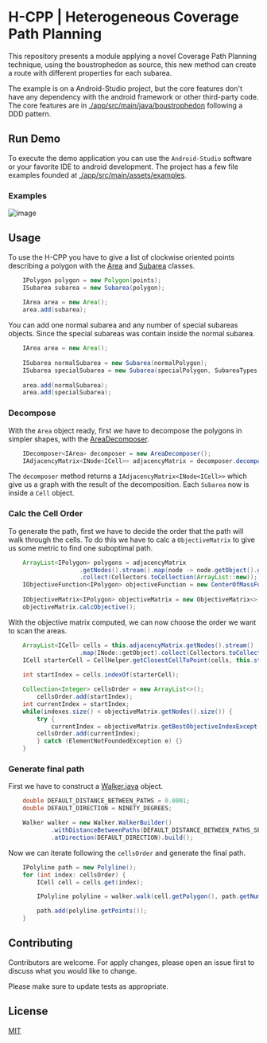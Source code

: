 # H-CPP | Heterogeneous Coverage Path Planning

This repository presents a module applying a novel Coverage Path Planning technique, using the 
boustrophedon as source, this new method can create
a route with different properties for each subarea. 

The example is on a Android-Studio project, but the core features don't have any dependency with the 
android framework or other third-party code. The core features are in 
[./app/src/main/java/boustrophedon](./app/src/main/java/boustrophedon) following a DDD pattern.

[//]: # (## Method)

[//]: # ()
[//]: # (### Boustrophedon)

[//]: # ()
[//]: # (### H-CPP)

## Run Demo

To execute the demo application you can use the `Android-Studio` software or your favorite IDE to 
android development. The project has a few file examples founded at [./app/src/main/assets/examples](./app/src/main/assets/examples).

### Examples
![image](https://github.com/Lechenco/Mestrado-Alogrithm/assets/26353985/b322f864-5bc2-437b-84fa-114062e03d2d)

## Usage

To use the H-CPP you have to give a list of clockwise oriented points describing a polygon 
with the [Area](./app/src/main/java/boustrophedon/provider/primitives/Area.java) 
and [Subarea](./app/src/main/java/boustrophedon/provider/primitives/Subarea.java) classes. 

```java
    IPolygon polygon = new Polygon(points);
    ISubarea subarea = new Subarea(polygon);
    
    IArea area = new Area();
    area.add(subarea);
```
You can add one normal subarea and any number of special subareas objects. Since the special subareas
was contain inside the normal subarea.

```java
    IArea area = new Area();
    
    ISubarea normalSubarea = new Subarea(normalPolygon);
    ISubarea specialSubarea = new Subarea(specialPolygon, SubareaTypes.SPECIAL);
    
    area.add(normalSubarea);
    area.add(specialSubarea);
```

### Decompose

With the `Area` object ready, first we have to decompose the polygons in simpler shapes, with the
[AreaDecomposer](./app/src/main/java/boustrophedon/provider/decomposer/Boustrophedon/AreaDecomposer.java).

```java
    IDecomposer<IArea> decomposer = new AreaDecomposer();
    IAdjacencyMatrix<INode<ICell>> adjacencyMatrix = decomposer.decompose(area);
```

The `decomposer` method returns a `IAdjacencyMatrix<INode<ICell>>` which give us a graph with the 
result of the decomposition. Each `Subarea` now is inside a `Cell` object. 

### Calc the Cell Order

To generate the path, first we have to decide the order that the path will walk through the cells.
To do this we have to calc a `ObjectiveMatrix` to give us some metric to find one suboptimal path.

```java
    ArrayList<IPolygon> polygons = adjacencyMatrix
                    .getNodes().stream().map(node -> node.getObject().getPolygon())
                    .collect(Collectors.toCollection(ArrayList::new));
    IObjectiveFunction<IPolygon> objectiveFunction = new CenterOfMassFunction();
    
    IObjectiveMatrix<IPolygon> objectiveMatrix = new ObjectiveMatrix<>(polygons, objectiveFunction);
    objectiveMatrix.calcObjective();
```

With the objective matrix computed, we can now choose the order we want to scan the areas.

```java
    ArrayList<ICell> cells = this.adjacencyMatrix.getNodes().stream()
                    .map(INode::getObject).collect(Collectors.toCollection(ArrayList::new));
    ICell starterCell = CellHelper.getClosestCellToPoint(cells, this.startPoint);
    
    int startIndex = cells.indexOf(starterCell);

    Collection<Integer> cellsOrder = new ArrayList<>();
        cellsOrder.add(startIndex);
    int currentIndex = startIndex;
    while(indexes.size() < objectiveMatrix.getNodes().size()) {
        try {
            currentIndex = objectiveMatrix.getBestObjectiveIndexExcept(currentIndex, cellsOrder);
        cellsOrder.add(currentIndex);
        } catch (ElementNotFoundedException e) {}
    }
```

### Generate final path

First we have to construct a [Walker.java](./app/src/main/java/boustrophedon/provider/walkers/Walker.java)
object.

```java
    double DEFAULT_DISTANCE_BETWEEN_PATHS = 0.0001;
    double DEFAULT_DIRECTION = NINETY_DEGREES;

    Walker walker = new Walker.WalkerBuilder()
            .withDistanceBetweenPaths(DEFAULT_DISTANCE_BETWEEN_PATHS_SPECIAL)
            .atDirection(DEFAULT_DIRECTION).build();
```

Now we can iterate following the `cellsOrder` and generate the final path.

```java
    IPolyline path = new Polyline();
    for (int index: cellsOrder) {
        ICell cell = cells.get(index);

        IPolyline polyline = walker.walk(cell.getPolygon(), path.getNumberOfPoints() > 0 ? path.getLastPoint() : null);

        path.add(polyline.getPoints());
    }
```


## Contributing

Contributors are welcome. For apply changes, please open an issue first
to discuss what you would like to change.

Please make sure to update tests as appropriate.

## License

[MIT](https://choosealicense.com/licenses/mit/)
